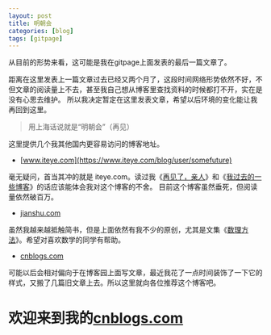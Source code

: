 ```yaml
---
layout: post
title: 明朝会
categories: [blog]
tags: [gitpage]
---
```


从目前的形势来看，这可能是我在gitpage上面发表的最后一篇文章了。

距离在这里发表上一篇文章过去已经又两个月了，这段时间网络形势依然不好，不但文章的阅读量上不去，甚至我自己想从博客里查找资料的时候都打不开，实在是没有心思去维护。
所以我决定暂定在这里发表文章，希望以后环境的变化能让我再回到这里。

> 用上海话说就是“明朝会”（再见）

这里提供几个我其他国内更容易访问的博客地址。

- [www.iteye.com](https://www.iteye.com/blog/user/somefuture)

毫无疑问，首当其冲的就是 iteye.com。读过我《[再见了，亲人](/helloGitPage/)》和《[我过去的一些博客](/oldPage/)》的话应该能体会我对这个博客的不舍。
目前这个博客虽然垂死，但阅读量依然破百万。

- [jianshu.com](https://www.jianshu.com/u/7d3181e9dcca)

虽然我越来越抵触简书，但是上面依然有我不少的原创，尤其是文集《[数理方法](https://www.jianshu.com/nb/21787573)》。希望对喜欢数学的同学有帮助。

- [cnblogs.com](https://www.cnblogs.com/somefuture/)

可能以后会相对偏向于在博客园上面写文章，最近我花了一点时间装饰了一下它的样式，又搬了几篇旧文章上去。所以这里就向各位推荐这个博客吧。

# 欢迎来到我的[cnblogs.com](https://www.cnblogs.com/somefuture/)